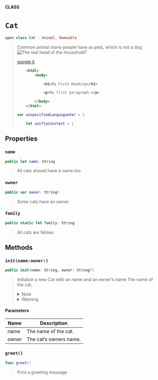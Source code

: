 **CLASS**

# `Cat`

```swift
open class Cat : Animal, Nameable
```

> Common animal many people have as pets, which is not a dog
> ![The real head of the household?](https://media.giphy.com/media/JIX9t2j0ZTN9S/giphy.gif)
>
> [google it](http://www.google.com)
>
> ```html
>     <html>
>         <body>
>
>             <h1>My First Heading</h1>
>
>             <p>My first paragraph.</p>
>
>         </body>
>     </html>
> ```
>
> ```swift
> var unspecifiedLanguagueVar = 1
> ```
>
> ```swift
>     let swiftyConstant = 1
> ```

## Properties
### `name`

```swift
public let name: String
```

> All cats should have a name too

### `owner`

```swift
public var owner: String?
```

> Some cats have an owner

### `family`

```swift
public static let family: String
```

> All cats are felines

## Methods
### `init(name:owner:)`

```swift
public init(name: String, owner: String?)
```

> Initialize a new Cat with an name and an owner’s name
> The name of the cat.
>
>
> <details><summary markdown="span">Note</summary>
>
>
>
> Name must be fun!
>
> </details>
>
>
>
> <details><summary markdown="span">Warning</summary>
>
>
>
> Nyan Nyan Nyan Nyan Nyan
>
> </details>
>
>

#### Parameters

| Name | Description |
| ---- | ----------- |
| name | The name of the cat. |
| owner | The cat’s owners name. |

### `greet()`

```swift
func greet()
```

> Print a greeting message
